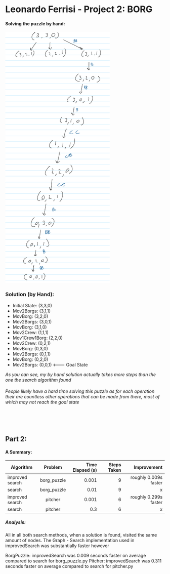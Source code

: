 # Leonardo Ferrisi - Project 2: BORG

#### Solving the puzzle by hand:

![image](byHand.PNG)

### Solution (by Hand):
- Initial State: (3,3,0)
- Mov2Borgs: (3,1,1)
- MovBorg: (3,2,0)
- Mov2Borgs: (3,0,1)
- MovBorg: (3,1,0)
- Mov2Crew: (1,1,1)
- Mov1Crew1Borg: (2,2,0)
- Mov2Crew: (0,2,1)
- MovBorg: (0,3,0)
- Mov2Borgs: (0,1,1)
- MovBorg: (0,2,0)
- Mov2Borgs: (0,0,1) <--- Goal State

*As you can see, my by hand solution actually takes more steps than the one the search algorithm found* 

###### People likely have a hard time solving this puzzle as for each operation their are countless other operations that can be made from there, most of which may not reach the goal state

<br>
<br>

## Part 2:

#### A Summary: 

| Algorithm       |     Problem    | Time Elapsed (s) | Steps Taken |     Improvement       |
|-----------------|:--------------:|-----------------:|------------:|----------------------:|
| improved search |  borg_puzzle   |        0.001     |      9      | roughly 0.009s faster |
| search          |  borg_puzzle   |        0.01      |      9      |           x           |
| improved search |  pitcher       |        0.001     |      6      | roughly 0.299s faster |
| search          |  pitcher       |        0.3       |      6      |           x           |


##### Analysis:
All in all both search methods, when a solution is found, visited the same amount of nodes. 
The Graph - Search implementation used in improvedSearch was substantially faster however

BorgPuzzle: improvedSearch was 0.009 seconds faster on average compared to search for borg_puzzle.py
Pitcher: improvedSearch was 0.311 seconds faster on average compared to search for pitcher.py

